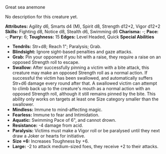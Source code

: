Great sea anemone

No description for this creature yet.

**Attributes:** Agility d6, Smarts d4 (M), Spirit d8, Strength d12+2,
Vigor d12+2
**Skills:** Fighting d8, Notice d8, Stealth d6, Swimming d6
**Charisma:** -; **Pace:** -; **Parry:** 6; **Toughness:** 15
**Edges:** Level Headed, Quick
**Special Abilities**
- **Tendrils:** Str+d8; Reach 1"; Paralysis; Grab.
- **Blindsight:** Ignore sight-based penalties and gaze attacks.
- **Grab:** Pin your opponent if you hit with a raise, they require a
raise on an opposed Strength roll to escape.
- **Swallow:** After successfully pinning a victim with a bite attack,
this creature may make an opposed Strength roll as a normal action. If
successful the victim has been swallowed, and automatically suffers
Str+d6 damage every round after that. A swallowed victim can attempt to
climb back up to the creature's mouth as a normal action with an
opposed Strength roll, although it still remains pinned by the bite.
This ability only works on targets at least one Size category smaller
than the swallower.
- **Mindless:** Immune to mind-affecting magic.
- **Fearless:** Immune to fear and Intimidation.
- **Aquatic:** Swimming Pace of 6", and cannot drown.
- **Resistance:** -4 damage from acid.
- **Paralysis:** Victims must make a Vigor roll or be paralysed until
they next draw a Joker or hearts for initiative.
- **Size +6:** Increases Toughness by +6.
- **Large:** -2 to attack medium-sized foes, they receive +2 to their
attacks.

